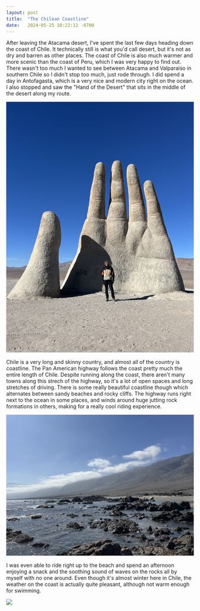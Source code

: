```yaml
---
layout: post
title:  "The Chilean Coastline"
date:   2024-05-25 10:22:12 -0700
---
```


After leaving the Atacama desert, I've spent the last few days heading down the coast of Chile. It technically still is what you'd call desert, but it's not as dry and barren as other places. The coast of Chile is also much warmer and more scenic than the coast of Peru, which I was very happy to find out. There wasn't too much I wanted to see between Atacama and Valparaiso in southern Chile so I didn't stop too much, just rode through. I did spend a day in Antofagasta, which is a very nice and modern city right on the ocean. I also stopped and saw the "Hand of the Desert" that sits in the middle of the desert along my route.

![](/images/IMG_5403.jpeg)

Chile is a very long and skinny country, and almost all of the country is coastline. The Pan American highway follows the coast pretty much the entire length of Chile. Despite running along the coast, there aren't many towns along this strech of the highway, so it's a lot of open spaces and long stretches of driving. There is some really beautiful coastline though which alternates between sandy beaches and rocky cliffs. The highway runs right next to the ocean in some places, and winds around huge jutting rock formations in others, making for a really cool riding experience. 

![](/images/IMG_5408.jpeg)

I was even able to ride right up to the beach and spend an afternoon enjoying a snack and the soothing sound of waves on the rocks all by myself with no one around. Even though it's almost winter here in Chile, the weather on the coast is actually quite pleasant, although not warm enough for swimming.

![](/images/IMG_5407.jpeg)
